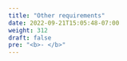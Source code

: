 ```yaml
---
title: "Other requirements"
date: 2022-09-21T15:05:48-07:00
weight: 312
draft: false
pre: "<b>- </b>"
---
```


